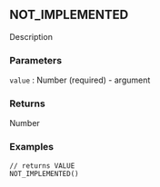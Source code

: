 ## NOT_IMPLEMENTED

Description

### Parameters
`value` : Number (required) - argument

### Returns
Number

### Examples
```
// returns VALUE
NOT_IMPLEMENTED()
```